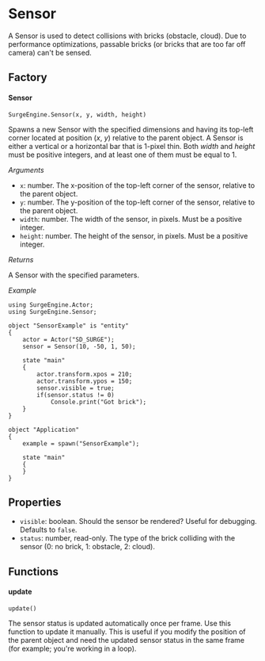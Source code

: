 Sensor
======

A Sensor is used to detect collisions with bricks (obstacle, cloud). Due to performance optimizations, passable bricks (or bricks that are too far off camera) can't be sensed.

Factory
-------

#### Sensor

`SurgeEngine.Sensor(x, y, width, height)`

Spawns a new Sensor with the specified dimensions and having its top-left corner located at position (*x*, *y*) relative to the parent object. A Sensor is either a vertical or a horizontal bar that is 1-pixel thin. Both *width* and *height* must be positive integers, and at least one of them must be equal to 1.

*Arguments*

* `x`: number. The x-position of the top-left corner of the sensor, relative to the parent object.
* `y`: number. The y-position of the top-left corner of the sensor, relative to the parent object.
* `width`: number. The width of the sensor, in pixels. Must be a positive integer.
* `height`: number. The height of the sensor, in pixels. Must be a positive integer.

*Returns*

A Sensor with the specified parameters.

*Example*
```
using SurgeEngine.Actor;
using SurgeEngine.Sensor;

object "SensorExample" is "entity"
{
    actor = Actor("SD_SURGE");
    sensor = Sensor(10, -50, 1, 50);

    state "main"
    {
        actor.transform.xpos = 210;
        actor.transform.ypos = 150;
        sensor.visible = true;
        if(sensor.status != 0)
            Console.print("Got brick");
    }
}

object "Application"
{
    example = spawn("SensorExample");

    state "main"
    {
    }
}
```



Properties
----------

* `visible`: boolean. Should the sensor be rendered? Useful for debugging. Defaults to `false`.
* `status`: number, read-only. The type of the brick colliding with the sensor (0: no brick, 1: obstacle, 2: cloud).

Functions
---------

#### update

`update()`

The sensor status is updated automatically once per frame. Use this function to update it manually. This is useful if you modify the position of the parent object and need the updated sensor status in the same frame (for example; you're working in a loop).
